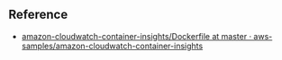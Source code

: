 

## Reference
- [amazon\-cloudwatch\-container\-insights/Dockerfile at master · aws\-samples/amazon\-cloudwatch\-container\-insights](https://github.com/aws-samples/amazon-cloudwatch-container-insights/blob/master/cloudwatch-agent-dockerfile/Dockerfile)
